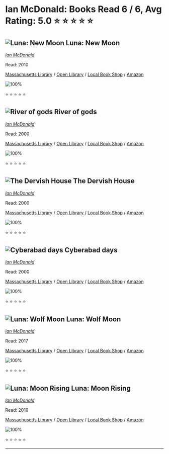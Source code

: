 # Ian McDonald:  Books Read 6 / 6, Avg Rating: 5.0 :star: :star: :star: :star: :star:

## ![Luna: New Moon](https://covers.openlibrary.org/b/id/12491973-M.jpg) Luna: New Moon
*[Ian McDonald](../authors/IanMcDonald)*

Read: 2010

[Massachusetts Library](https://library.minlib.net/search/i=9780765375513) / [Open Library](https://openlibrary.org/isbn/9780765375513) / [Local Book Shop](https://bookshop.org/book/9780765375513) / [Amazon](https://amazon.com/dp/0765375516)

![100%](https://geps.dev/progress/100) 

:star: :star: :star: :star: :star:

## ![River of gods](https://covers.openlibrary.org/b/id/474065-M.jpg) River of gods
*[Ian McDonald](../authors/IanMcDonald)*

Read: 2000

[Massachusetts Library](https://library.minlib.net/search/i=9780743256698) / [Open Library](https://openlibrary.org/isbn/9780743256698) / [Local Book Shop](https://bookshop.org/book/9780743256698) / [Amazon](https://amazon.com/dp/0743256697)

![100%](https://geps.dev/progress/100) 

:star: :star: :star: :star: :star:

## ![The Dervish House](https://books.google.com/books/content?id=vMz9QQAACAAJ&printsec=frontcover&img=1&zoom=1&source=gbs_api) The Dervish House
*[Ian McDonald](../authors/IanMcDonald)*

Read: 2000

[Massachusetts Library](https://library.minlib.net/search/i=9781616142049) / [Open Library](https://openlibrary.org/isbn/9781616142049) / [Local Book Shop](https://bookshop.org/book/9781616142049) / [Amazon](https://amazon.com/dp/1616142049)

![100%](https://geps.dev/progress/100) 

:star: :star: :star: :star: :star:

## ![Cyberabad days](https://covers.openlibrary.org/b/id/6484658-M.jpg) Cyberabad days
*[Ian McDonald](../authors/IanMcDonald)*

Read: 2000

[Massachusetts Library](https://library.minlib.net/search/i=9781591026990) / [Open Library](https://openlibrary.org/isbn/9781591026990) / [Local Book Shop](https://bookshop.org/book/9781591026990) / [Amazon](https://amazon.com/dp/1591026997)

![100%](https://geps.dev/progress/100) 

:star: :star: :star: :star: :star:

## ![Luna: Wolf Moon](https://covers.openlibrary.org/b/id/8565851-M.jpg) Luna: Wolf Moon
*[Ian McDonald](../authors/IanMcDonald)*

Read: 2017

[Massachusetts Library](https://library.minlib.net/search/i=9781473202269) / [Open Library](https://openlibrary.org/isbn/9781473202269) / [Local Book Shop](https://bookshop.org/book/9781473202269) / [Amazon](https://amazon.com/dp/1473202264)

![100%](https://geps.dev/progress/100) 

:star: :star: :star: :star: :star:

## ![Luna: Moon Rising](https://covers.openlibrary.org/b/id/8748627-M.jpg) Luna: Moon Rising
*[Ian McDonald](../authors/IanMcDonald)*

Read: 2010

[Massachusetts Library](https://library.minlib.net/search/i=9780765391476) / [Open Library](https://openlibrary.org/isbn/9780765391476) / [Local Book Shop](https://bookshop.org/book/9780765391476) / [Amazon](https://amazon.com/dp/0765391473)

![100%](https://geps.dev/progress/100) 

:star: :star: :star: :star: :star:

---
